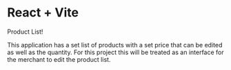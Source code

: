 # React + Vite

Product List!

This application has a set list of products with a set price that can be edited as well as the quantity. For this project this will be treated as an interface for the merchant to edit the product list. 